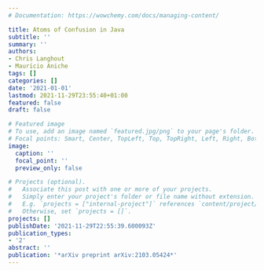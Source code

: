 ```yaml
---
# Documentation: https://wowchemy.com/docs/managing-content/

title: Atoms of Confusion in Java
subtitle: ''
summary: ''
authors:
- Chris Langhout
- Maurı́cio Aniche
tags: []
categories: []
date: '2021-01-01'
lastmod: 2021-11-29T23:55:40+01:00
featured: false
draft: false

# Featured image
# To use, add an image named `featured.jpg/png` to your page's folder.
# Focal points: Smart, Center, TopLeft, Top, TopRight, Left, Right, BottomLeft, Bottom, BottomRight.
image:
  caption: ''
  focal_point: ''
  preview_only: false

# Projects (optional).
#   Associate this post with one or more of your projects.
#   Simply enter your project's folder or file name without extension.
#   E.g. `projects = ["internal-project"]` references `content/project/deep-learning/index.md`.
#   Otherwise, set `projects = []`.
projects: []
publishDate: '2021-11-29T22:55:39.600093Z'
publication_types:
- '2'
abstract: ''
publication: '*arXiv preprint arXiv:2103.05424*'
---
```

